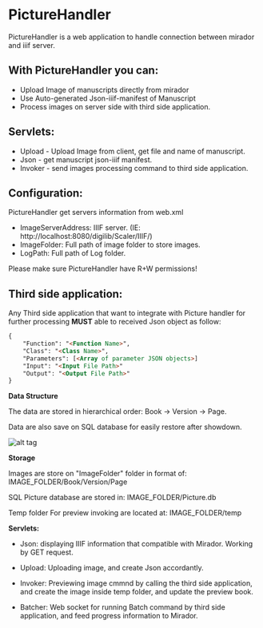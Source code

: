 PictureHandler
=======
PictureHandler is a web application to handle connection between mirador and iiif server. 

## With PictureHandler you can:
* Upload Image of manuscripts directly from mirador  
* Use Auto-generated Json-iiif-manifest of Manuscript
* Process images on server side with third side application.

## Servlets:

* Upload - Upload Image from client, get file and name of manuscript.
* Json - get manuscript json-iiif manifest.
* Invoker - send images processing command to third side application. 


## Configuration:
PictureHandler get servers information from web.xml 
* ImageServerAddress: IIIF server. (IE: http://localhost:8080/digilib/Scaler/IIIF/)
* ImageFolder: Full path of image folder to store images.
* LogPath: Full path of Log folder.

Please make sure PictureHandler have R+W permissions!

## Third side application:
Any Third side application that want to integrate with Picture handler for further processing **MUST** able to received Json object as follow:
```html
{
    "Function": "<Function Name>",
    "Class": "<Class Name>",
    "Parameters": [<Array of parameter JSON objects>]
    "Input": "<Input File Path>"
    "Output": "<Output File Path>"
}
```


**Data Structure**

The data are stored in hierarchical order: Book -> Version -> Page.

Data are also save on SQL database for easily restore after showdown.
  
![alt tag](https://raw.githubusercontent.com/natan04/MiradorAndIIIFServer/master/support/datastructurePictureHandler.PNG)

**Storage**

Images are store on "ImageFolder" folder in format of:  IMAGE_FOLDER/Book/Version/Page

SQL Picture database are stored in: IMAGE_FOLDER/Picture.db

Temp folder For preview invoking are located at: IMAGE_FOLDER/temp



**Servlets:**

* Json: displaying IIIF information that compatible with Mirador. Working by GET request.

* Upload: Uploading image, and create Json accordantly.

* Invoker: Previewing image cmmnd by calling the third side application, and create the image inside temp folder, and update the preview book.

* Batcher: Web socket for running Batch command by third side application, and feed progress information to Mirador.
 

